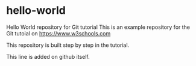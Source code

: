 # hello-world
Hello World repository for Git tutorial
This is an example repository for the Git tutoial on https://www.w3schools.com

This repository is built step by step in the tutorial.

This line is added on github itself.
